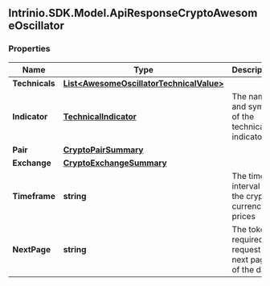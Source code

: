 ## Intrinio.SDK.Model.ApiResponseCryptoAwesomeOscillator
### Properties

Name | Type | Description | Notes
------------ | ------------- | ------------- | -------------
**Technicals** | [**List&lt;AwesomeOscillatorTechnicalValue&gt;**](AwesomeOscillatorTechnicalValue.md) |  | [optional] 
**Indicator** | [**TechnicalIndicator**](TechnicalIndicator.md) | The name and symbol of the technical indicator | [optional] 
**Pair** | [**CryptoPairSummary**](CryptoPairSummary.md) |  | [optional] 
**Exchange** | [**CryptoExchangeSummary**](CryptoExchangeSummary.md) |  | [optional] 
**Timeframe** | **string** | The time interval for the crypto currency prices | [optional] 
**NextPage** | **string** | The token required to request the next page of the data | [optional] 

